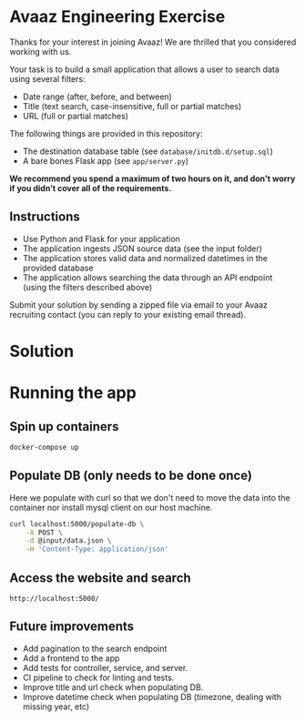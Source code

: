 # Avaaz Engineering Exercise

Thanks for your interest in joining Avaaz! We are thrilled that you considered working with us.

Your task is to build a small application that allows a user to search data using several filters:
- Date range (after, before, and between)
- Title (text search, case-insensitive, full or partial matches)
- URL (full or partial matches)

The following things are provided in this repository:
- The destination database table (see `database/initdb.d/setup.sql`)
- A bare bones Flask app (see `app/server.py`)

**We recommend you spend a maximum of two hours on it, and don't worry if you didn’t cover all of the requirements.**

## Instructions

- Use Python and Flask for your application
- The application ingests JSON source data (see the input folder)
- The application stores valid data and normalized datetimes in the provided database
- The application allows searching the data through an API endpoint (using the filters described above)

Submit your solution by sending a zipped file via email to your Avaaz recruiting contact (you can reply to your existing email thread).

# Solution

# Running the app

## Spin up containers

```bash
docker-compose up
```

## Populate DB (only needs to be done once)

Here we populate with curl so that we don't need to move the data into the container nor install mysql client on our host machine.

```bash
curl localhost:5000/populate-db \
    -X POST \
    -d @input/data.json \
    -H 'Content-Type: application/json'
```

## Access the website and search

```
http://localhost:5000/
```

## Future improvements

- Add pagination to the search endpoint
- Add a frontend to the app
- Add tests for controller, service, and server.
- CI pipeline to check for linting and tests.
- Improve title and url check when populating DB.
- Improve datetime check when populating DB (timezone, dealing with missing year, etc)
